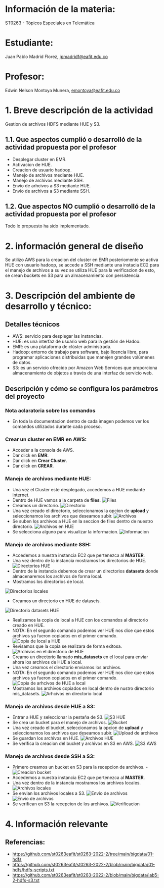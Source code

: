 # Información de la materia:
ST0263 - Tópicos Especiales en Telemática

# Estudiante:
Juan Pablo Madrid Florez, jpmadridf@eafit.edu.co

# Profesor:
Edwin Nelson Montoya Munera, [emontoya@eafit.edu.co](mailto:emontoya@eafit.edu.co)

# 1. Breve descripción de la actividad
Gestion de archivos HDFS mediante HUE y S3.

## 1.1. Que aspectos cumplió o desarrolló de la actividad propuesta por el profesor
- Desplegar cluster en EMR.
- Activacion de HUE.
- Creacion de usuario hadoop.
- Manejo de archivos mediante HUE.
- Manejo de archivos mediante SSH.
- Envio de arhcivos a S3 mediante HUE.
- Envio de archivos a S3 mediante SSH.

## 1.2. Que aspectos NO cumplió o desarrolló de la actividad propuesta por el profesor
Todo lo propuesto ha sido implementado.

# 2. información general de diseño
Se utilizo AWS para la creacion del cluster en EMR posteriomente se activa HUE con usuario hadoop, se accede a SSH mediante una instacia EC2 para el manejo de archivos
a su vez se utiliza HUE para la verificacion de esto, se crean buckets en S3 para un almacenamiento con persistencia.

# 3. Descripción del ambiente de desarrollo y técnico:

## Detalles técnicos
- AWS: servicio para desplegar las instancias.
- HUE: es una interfaz de usuario web para la gestión de Hadoo.
- EMR: es una plataforma de clúster administrada.
- Hadoop: entorno de trabajo para software, bajo licencia libre, para programar aplicaciones distribuidas que manejen grandes volúmenes de datos.
- S3: es un servicio ofrecido por Amazon Web Services que proporciona almacenamiento de objetos a través de una interfaz de servicio web. 

## Descripción y cómo se configura los parámetros del proyecto 

### Nota aclaratoria sobre los comandos
- En toda la documentacion dentro de cada imagen podemos ver los comandos utilizados durante cada proceso.

### Crear un cluster en EMR en AWS:
- Acceder a la consola de AWS.
- Dar click en **EMR**.
- Dar click en **Crear Cluster**.
- Dar click en **CREAR**.

### Manejo de archivos mediante HUE:
- Una vez el Cluster este desplegado, accedemos a HUE mediante internet.
- Dentro de HUE vamos a la carpeta de **files**.
![Files](https://github.com/jpmadridf/Topicos-de-telematica/blob/main/Lab%205.2/HUE/1.%20Entramos%20a%20files.png)
- Creamos un directorio.
![Directorio](https://github.com/jpmadridf/Topicos-de-telematica/blob/main/Lab%205.2/HUE/2.%20Se%20crea%20un%20directorio.png)
- Una vez creado el directorio, seleccionamos la opcion de **upload** y seleccionamos los archivos que deseamos subir.
![Archivos](https://github.com/jpmadridf/Topicos-de-telematica/blob/main/Lab%205.2/HUE/3.%20Se%20selecciona%20el%20archivo%20a%20subir.png)
- Se suben los archivos a HUE en la seccion de files dentro de nuestro directorio.
![Archivos en HUE](https://github.com/jpmadridf/Topicos-de-telematica/blob/main/Lab%205.2/HUE/4.%20Se%20suben%20los%20archivos.png)
- Se selecciona alguno para visualizar la informacion.
![Informacion](https://github.com/jpmadridf/Topicos-de-telematica/blob/main/Lab%205.2/HUE/5.%20Permite%20la%20visualizacion%20de%20los%20archivos.png)

### Manejo de archivos mediante SSH:
- Accedemos a nuestra instancia EC2 que pertenezca al **MASTER**.
- Una vez dentro de la instancia mostramos los directorios de HUE.
![Directorios HUE](https://github.com/jpmadridf/Topicos-de-telematica/blob/main/Lab%205.2/SSH/1.%20Mostrar%20directorios.png)
- Dentro de la instancia debemos de crear un directorios **datasets** donde almacenaremos los archivos de forma local.
- Mostramos los directorios de local.

![Directorios locales](https://github.com/jpmadridf/Topicos-de-telematica/blob/main/Lab%205.2/SSH/2.%20Mostrar%20directorios%20local%20con%20datasets.png)
- Creamos un directorio en HUE de datasets.

![Directorio datasets HUE](https://github.com/jpmadridf/Topicos-de-telematica/blob/main/Lab%205.2/SSH/3.%20creacion%20directorio%20en%20hadoop%20de%20datasets.png)
- Realizamos la copia de local a HUE con los comandos al directorio creado en HUE.
- NOTA: En el segundo comando podemos ver HUE nos dice que estos archivos ya fueron copiados en el primer comando.
![Copia de local a HUE](https://github.com/jpmadridf/Topicos-de-telematica/blob/main/Lab%205.2/SSH/4.%20Copia%20de%20local%20a%20HUE.png)
- Revisamos que la copia se realizara de forma exitosa.
![Archivos en el directorio de HUE](https://github.com/jpmadridf/Topicos-de-telematica/blob/main/Lab%205.2/SSH/5.%20Lista%20de%20datasets%20en%20hadoop.png)
- Creamo un directorio llamado **mis_datasets** en el local para enviar ahora los archivos de HUE a local.
- Una vez creamos el directorio enviamos los archivos.
- NOTA: En el segundo comando podemos ver HUE nos dice que estos archivos ya fueron copiados en el primer comando.
![Copia de arhcivos de HUE a local](https://github.com/jpmadridf/Topicos-de-telematica/blob/main/Lab%205.2/SSH/6.%20Copiar%20desde%20HDFS%20hacia%20local.png)
- Mostramos los archivos copiados en local dentro de nustro directorio mis_datasets.
![Arhcivos en directorio local](https://github.com/jpmadridf/Topicos-de-telematica/blob/main/Lab%205.2/SSH/7.%20Lista%20de%20archivo%20que%20se%20copiaron.png)

### Manejo de archivos desde HUE a S3:
- Entrar a HUE y seleccionar la pestaña de S3.
![S3 HUE](https://github.com/jpmadridf/Topicos-de-telematica/blob/main/Lab%205.2/S3%20HUE/1.%20Entrar%20a%20HUE%20y%20estar%20en%20la%20pestana%20de%20S3.png)
- Se crea un bucket para el manejo de archivos.
![Bucket](https://github.com/jpmadridf/Topicos-de-telematica/blob/main/Lab%205.2/S3%20HUE/2.%20Se%20crea%20un%20bucket.png)
-  Una vez creado el bucket, seleccionamos la opcion de **upload** y seleccionamos los archivos que deseamos subir.
![Upload de archivos](https://github.com/jpmadridf/Topicos-de-telematica/blob/main/Lab%205.2/S3%20HUE/3.%20Se%20selecciona%20los%20archivos%20y%20se%20suben.png)
- Se guardan los archivos en HUE.
![Archivos HUE](https://github.com/jpmadridf/Topicos-de-telematica/blob/main/Lab%205.2/S3%20HUE/4.%20Quedan%20los%20datos%20en%20S3.png)
- Se verifica la creacion del bucket y archivos en S3 en AWS.
![S3 AWS](https://github.com/jpmadridf/Topicos-de-telematica/blob/main/Lab%205.2/S3%20HUE/5.%20Se%20revisa%20AWS.png)

### Manejo de archivos desde SSH a S3:
- Primero creamos un bucket en S3 para la recepcion de archivos.
-![Creacion bucket](https://github.com/jpmadridf/Topicos-de-telematica/blob/main/Lab%205.2/S3%20SSH/0.%20Creacion%20de%20bucket.png)
- Accedemos a nuestra instancia EC2 que pertenezca al **MASTER**.
- Una vez dentro de la instancia mostramos los archivos locales.
![Archivos locales](https://github.com/jpmadridf/Topicos-de-telematica/blob/main/Lab%205.2/S3%20SSH/1.%20Se%20conecta%20via%20SSH%20y%20se%20confirma%20la%20existencia%20de%20los%20archivos.png)
- Se envian los archivos locales a S3.
![Envio de archivos](https://github.com/jpmadridf/Topicos-de-telematica/blob/main/Lab%205.2/S3%20SSH/2.%20Se%20realiza%20la%20copia%20a%20un%20nuevo%20bucket.png)
![Envio de archivos](https://github.com/jpmadridf/Topicos-de-telematica/blob/main/Lab%205.2/S3%20SSH/2.1%20Se%20copian%20el%20resto%20de%20archivos.png)
- Se verifican en S3 la recepcion de los archivos.
![Verificacion](https://github.com/jpmadridf/Topicos-de-telematica/blob/main/Lab%205.2/S3%20SSH/3.%20se%20confirma%20la%20existencia%20de%20los%20datos%20en%20S3.png)


# 4. Información relevante

## Referencias:
- https://github.com/st0263eafit/st0263-2022-2/tree/main/bigdata/01-hdfs
- https://github.com/st0263eafit/st0263-2022-2/blob/main/bigdata/01-hdfs/hdfs-scripts.txt
- https://github.com/st0263eafit/st0263-2022-2/blob/main/bigdata/lab5-2-hdfs-s3.txt
